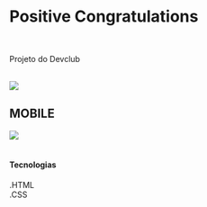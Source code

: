 <h1>Positive Congratulations</h1>
<br>
<p>Projeto do Devclub</p>
<br>

<img src="https://github.com/tomjn7/projeto-positive-responsive/blob/master/Screenshot_3.png?raw=true">
<br>
<h2>MOBILE</h2>
<img src="https://github.com/tomjn7/projeto-positive-responsive/blob/master/Screenshot_1.png?raw=true">
<br>
<br>
<h4>Tecnologias</h4>
.HTML
<br>
.CSS
